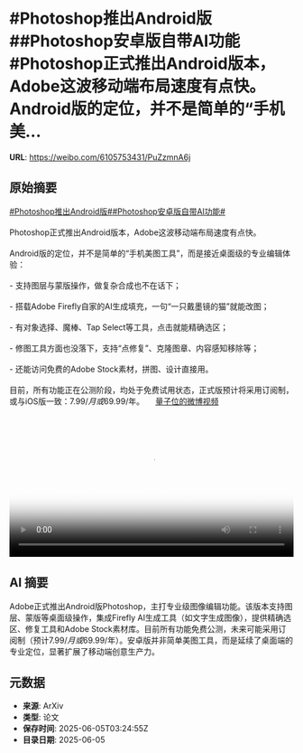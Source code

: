# #Photoshop推出Android版##Photoshop安卓版自带AI功能#Photoshop正式推出Android版本，Adobe这波移动端布局速度有点快。Android版的定位，并不是简单的“手机美...

**URL**: https://weibo.com/6105753431/PuZzmnA6j

## 原始摘要

<a href="https://m.weibo.cn/search?containerid=231522type%3D1%26t%3D10%26q%3D%23Photoshop%E6%8E%A8%E5%87%BAAndroid%E7%89%88%23&amp;extparam=%23Photoshop%E6%8E%A8%E5%87%BAAndroid%E7%89%88%23" data-hide=""><span class="surl-text">#Photoshop推出Android版#</span></a><a href="https://m.weibo.cn/search?containerid=231522type%3D1%26t%3D10%26q%3D%23Photoshop%E5%AE%89%E5%8D%93%E7%89%88%E8%87%AA%E5%B8%A6AI%E5%8A%9F%E8%83%BD%23&amp;extparam=%23Photoshop%E5%AE%89%E5%8D%93%E7%89%88%E8%87%AA%E5%B8%A6AI%E5%8A%9F%E8%83%BD%23" data-hide=""><span class="surl-text">#Photoshop安卓版自带AI功能#</span></a><br><br>Photoshop正式推出Android版本，Adobe这波移动端布局速度有点快。<br><br>Android版的定位，并不是简单的“手机美图工具”，而是接近桌面级的专业编辑体验：<br><br>- 支持图层与蒙版操作，做复杂合成也不在话下；<br><br>- 搭载Adobe Firefly自家的AI生成填充，一句“一只戴墨镜的猫”就能改图；<br><br>- 有对象选择、魔棒、Tap Select等工具，点击就能精确选区；<br><br>- 修图工具方面也没落下，支持“点修复”、克隆图章、内容感知移除等；<br><br>- 还能访问免费的Adobe Stock素材，拼图、设计直接用。<br><br>目前，所有功能正在公测阶段，均处于免费试用状态，正式版预计将采用订阅制，或与iOS版一致：$7.99/月或$69.99/年。 <a href="https://video.weibo.com/show?fid=1034:5173863768850473" data-hide=""><span class="url-icon"><img style="width: 1rem;height: 1rem" src="https://h5.sinaimg.cn/upload/2015/09/25/3/timeline_card_small_video_default.png" referrerpolicy="no-referrer"></span><span class="surl-text">量子位的微博视频</span></a><br clear="both"><div style="clear: both"></div><video controls="controls" poster="https://tvax2.sinaimg.cn/orj480/006Fd7o3ly1i23fai3myej30k00zkwfb.jpg" style="width: 100%"><source src="https://f.video.weibocdn.com/o0/T6HgHVdXlx08oMq3rqFi01041200nkw70E010.mp4?label=mp4_720p&amp;template=720x1280.24.0&amp;ori=0&amp;ps=1CwnkDw1GXwCQx&amp;Expires=1749097162&amp;ssig=Uvan7N0z9S&amp;KID=unistore,video"><source src="https://f.video.weibocdn.com/o0/VPG7lHnVlx08oMq3slDy01041200dpBG0E010.mp4?label=mp4_hd&amp;template=540x960.24.0&amp;ori=0&amp;ps=1CwnkDw1GXwCQx&amp;Expires=1749097162&amp;ssig=zPRCLttk1K&amp;KID=unistore,video"><source src="https://f.video.weibocdn.com/o0/QzAoDzZglx08oMq3Qf8s010412007mt00E010.mp4?label=mp4_ld&amp;template=360x640.24.0&amp;ori=0&amp;ps=1CwnkDw1GXwCQx&amp;Expires=1749097162&amp;ssig=y5zkWnoenS&amp;KID=unistore,video"><p>视频无法显示，请前往<a href="https://video.weibo.com/show?fid=1034%3A5173863768850473" target="_blank" rel="noopener noreferrer">微博视频</a>观看。</p></video>

## AI 摘要

Adobe正式推出Android版Photoshop，主打专业级图像编辑功能。该版本支持图层、蒙版等桌面级操作，集成Firefly AI生成工具（如文字生成图像），提供精确选区、修复工具和Adobe Stock素材库。目前所有功能免费公测，未来可能采用订阅制（预计$7.99/月或$69.99/年）。安卓版并非简单美图工具，而是延续了桌面端的专业定位，显著扩展了移动端创意生产力。

## 元数据

- **来源**: ArXiv
- **类型**: 论文
- **保存时间**: 2025-06-05T03:24:55Z
- **目录日期**: 2025-06-05
